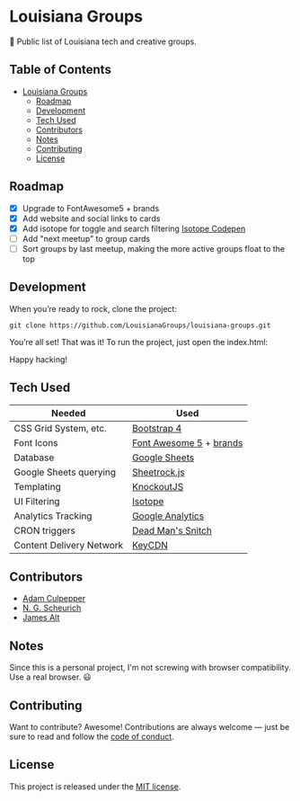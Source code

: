 # Louisiana Groups

👥 Public list of Louisiana tech and creative groups.

## Table of Contents

* [Louisiana Groups](#louisiana-groups)
  * [Roadmap](#roadmap)
  * [Development](#development)
  * [Tech Used](#tech-used)
  * [Contributors](#contributors)
  * [Notes](#notes)
  * [Contributing](#contributing)
  * [License](#license)

## Roadmap

* [x] Upgrade to FontAwesome5 + brands
* [x] Add website and social links to cards
* [x] Add isotope for toggle and search filtering [Isotope Codepen](https://codepen.io/desandro/pen/wfaGu)
* [ ] Add "next meetup" to group cards
* [ ] Sort groups by last meetup, making the more active groups float to the top

## Development

When you’re ready to rock, clone the project:

```shell
git clone https://github.com/LouisianaGroups/louisiana-groups.git
```

You’re all set! That was it! To run the project, just open the index.html:

Happy hacking!

## Tech Used

| Needed | Used |
| ------ | ------ |
| CSS Grid System, etc. | [Bootstrap 4](http://getbootstrap.com)
| Font Icons | [Font Awesome 5](https://fontawesome.com) + [brands](https://fontawesome.com/icons?d=brands)
| Database | [Google Sheets](https://google.com/sheets)
| Google Sheets querying | [Sheetrock.js](https://chriszarate.github.io/sheetrock)
| Templating | [KnockoutJS](https://knockoutjs.com)
| UI Filtering | [Isotope](https://isotope.metafizzy.co)
| Analytics Tracking | [Google Analytics](https://google.com/analytics)
| CRON triggers | [Dead Man's Snitch](https://deadmanssnitch.com/r/b2746d2af7)
| Content Delivery Network | [KeyCDN](https://www.keycdn.com/?a=62386)

## Contributors

* [Adam Culpepper](https://github.com/adamculpepper)
* [N. G. Scheurich](https://nick.scheurich.me)
* [James Alt](https://github.com/james-alt)

## Notes

Since this is a personal project, I'm not screwing with browser compatibility. Use a real browser. :smiley:

## Contributing

Want to contribute? Awesome! Contributions are always welcome — just be sure to read and follow the [code of conduct](https://github.com/babel/babel/blob/master/CODE_OF_CONDUCT.md).

## License

This project is released under the [MIT license](https://github.com/LouisianaGroups/louisiana-groups/blob/master/LICENSE).
